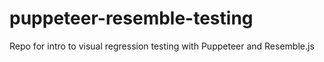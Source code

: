 # puppeteer-resemble-testing
Repo for intro to visual regression testing with Puppeteer and Resemble.js

